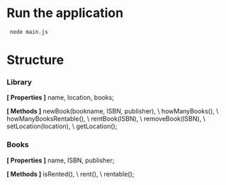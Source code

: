 # Run the application
```
 node main.js
```

# Structure
### Library

  __[ Properties ]__
  name, location, books;

  __[ Methods ]__
  newBook(bookname, ISBN, publisher), \\
  howManyBooks(), \\
  howManyBooksRentable(), \\
  rentBook(ISBN), \\
  removeBook(ISBN), \\
  setLocation(location), \\
  getLocation();

### Books

  __[ Properties ]__
  name, ISBN, publisher;

  __[ Methods ]__
  isRented(), \\
  rent(), \\
  rentable();
